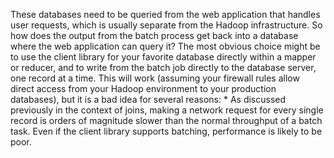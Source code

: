 These databases need to be queried from the web application that handles user requests, which is
usually separate from the Hadoop infrastructure. So how does the output from the batch process get
back into a database where the web application can query it? 
The most obvious choice might be to use the client library for your favorite database directly
within a mapper or reducer, and to write from the batch job directly to the database server, one
record at a time. This will work (assuming your firewall rules allow direct access from your Hadoop
environment to your production databases), but it is a bad idea for several reasons: *  As discussed previously in the context of joins, making a network request for every single record
is orders of magnitude slower than the normal throughput of a batch task. Even if the client
library supports batching, performance is likely to be poor.